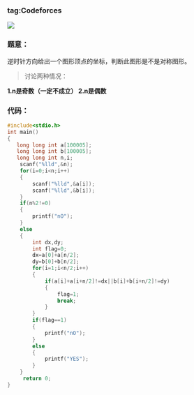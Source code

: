 ### tag:Codeforces








![](https://img-blog.csdnimg.cn/20200212173235334.jpg?x-oss-process=image/watermark,type_ZmFuZ3poZW5naGVpdGk,shadow_10,text_aHR0cHM6Ly9ibG9nLmNzZG4ubmV0L3FxXzQ1ODQ1NDA0,size_16,color_FFFFFF,t_70)
### 题意：
逆时针方向给出一个图形顶点的坐标，判断此图形是不是对称图形。

> 讨论两种情况：

**1.n是奇数（一定不成立）
2.n是偶数**

### 代码：

```c
#include<stdio.h>
int main()
{
   long long int a[100005];
   long long int b[100005];
   long long int n,i;
    scanf("%lld",&n);
    for(i=0;i<n;i++)
    {
        scanf("%lld",&a[i]);
        scanf("%lld",&b[i]);
    }
    if(n%2!=0)
    {
        printf("nO");
    }
    else
    {
        int dx,dy;
        int flag=0;
        dx=a[0]+a[n/2];
        dy=b[0]+b[n/2];
        for(i=1;i<n/2;i++)
        {
            if(a[i]+a[i+n/2]!=dx||b[i]+b[i+n/2]!=dy)
            {
                flag=1;
                break;
            }
        }
        if(flag==1)
        {
            printf("nO");
        }
        else
        {
            printf("YES");
        }
    }
     return 0;
}
```




